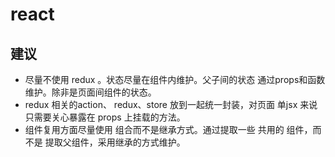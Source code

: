 # react


## 建议
- 尽量不使用 redux 。状态尽量在组件内维护。父子间的状态 通过props和函数维护。除非是页面间组件的状态。
- redux 相关的action、 redux、store 放到一起统一封装，对页面 单jsx 来说只需要关心暴露在 props 上挂载的方法。 
- 组件复用方面尽量使用 组合而不是继承方式。通过提取一些 共用的 组件，而不是 提取父组件，采用继承的方式维护。



